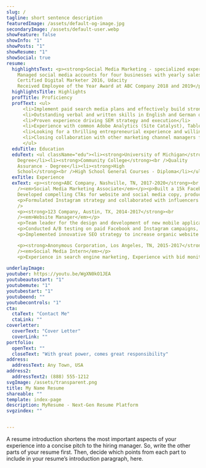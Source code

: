 ```yaml
---
slug: /
tagline: short sentence description
featuredImage: /assets/default-og-image.jpg
secondaryImage: /assets/default-user.webp
showFeature: false
showInfo: "1"
showPosts: "1"
showResume: "1"
showSocial: true
resume:
  highlightsText: <p><strong>Social Media Marketing - specialized experience leading PPC and SEO marketing strategies.</strong></p><p>An MBA with 5 years of experience developing and managing marketing campaigns and specialized working knowledge of Google Analytics and AdWords, seeks the role of Social Media Marketing Manager with XYZ Inc. to implement successful digital marketing campaigns and provide exceptional thought leadership.</p><p>Three years of specialized experience leading PPC and SEO marketing strategies
    Managed social media accounts for four businesses with yearly sales over $500,000
    Certified Digital Marketer 2016, Udacity
    Received Employee of the Year Award at ABC Company 2018 and 2019</p>
  highlightsTitle: Highlights
  profTitle: Proficiency
  profText: <ul>
      <li>Implement paid search media plans and effectively build strong relationships with internal and external (vendor) teams</li>
      <li>Outstanding verbal and written skills in English and German or Spanish or French</li>
      <li>Proven experience driving SEM strategy and execution</li>
      <li>Experience with common Adobe Analytics (Site Catalyst), Tableau, Adobe Experience Cloud and marketing data warehouse platforms</li>
      <li>Looking for a thrilling entrepreneurial experience and willing to learn in a fast-moving environment</li>
      <li>Closing collaboration with other marketing channel managers for smooth 360 experiences</li>
      </ul>
  eduTitle: Education
  eduText: <ul className="edu"><li><strong>University of Michigan</strong><br />Business -
    Degree</li><li><strong>Community College</strong><br />Quality
    Assurance - Degree</li><li><strong>High
    School</strong><br />High School General Courses - Diploma</li></ul>
  exTitle: Experience
  exText: <p><strong>ABC Company, Nashville, TN, 2017-2020</strong><br
    /><em>Social Media Marketing Associate</em></p><p>Built a 15k Facebook following and 20k Instagram following for new startup, increasing leads by 160%
    Developed compelling CTAs for website and social media copy, producing a 60% increase in sales<p>
    <p>Formulated Instagram strategy and collaborated with influencers in our market to promote top-selling products, resulting in $200,000 net sales in three months</p><br
    />
    <p><strong>123 Company, Austin, TX, 2014-2017</strong><br
    /><em>Website Manager</em></p>
    <p>Team leader for the design and development of new mobile application</p>
    <p>Conducted A/B testing on paid Facebook and Instagram campaigns, resulting in a boost in conversion from 70% to 90%.</p>
    <p>Implemented innovative SEO strategy to increase organic website traffic 200% in five months</p>

    <p><strong>Anonymous Corporation, Los Angeles, TN, 2015-2017</strong><br
    /><em>Social Media Intern</em></p>
    <p>Experience in search engine marketing, Experience with bid monitoring and adjustment of search media campaigns across multiple sites</p>
    
underlayImage: 
youtuber: https://youtu.be/WgXN0kO1JEA
youtubeautostart: "1"
youtubemute: "1"
youtubestart: "1"
youtubeend: ""
youtubecontrols: "1"
cta:
  ctaText: "Contact Me"
  ctaLink: ""
coverletter:
  coverText: "Cover Letter"
  coverLink: ""
portfolio:
  openText: ""
  closeText: "With great power, comes great responsibility"
address:
  addressText: Any Town, USA
address2:
  addressText2: (888) 555-1212
svgImage: /assets/transparent.png
title: My Name Resume
shareable: ""
template: index-page
description: MyResume - Next-Gen Resume Platform
svgzindex: ""


---
```

A resume introduction shortens the most important aspects of your experience into a concise pitch to the hiring manager. So, write the other parts of your resume first. Then, decide which points from each part to include in your resume’s introduction paragraph, here.

<!-- <blockquote style=" text-align: left; border-radius: 12px;font-size: clamp(1.5rem, 1.4vw, 2.8rem); "><div style="padding: 2rem 10% 0px;">A plain text resume, also known as an ASCII resume, is a resume written in a plain text file format (.txt). This means it has no special formatting like colors, special lines or multiple columns.</div><div class="logofirst" style="text-align: right; margin: 2rem 30% 0px 0px; filter: none;"></div></blockquote> -->

<!-- /assets/samples/blue-edges.png -->

<!-- https://youtu.be/2_Noj7lS-tM -->